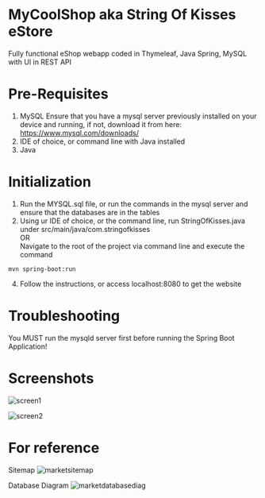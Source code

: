 # MyCoolShop aka String Of Kisses eStore
Fully functional eShop webapp coded in Thymeleaf, Java Spring, MySQL with UI in REST API


# Pre-Requisites
1. MySQL
Ensure that you have a mysql server previously installed on your device and running, if not, download it from here: https://www.mysql.com/downloads/
2. IDE of choice, or command line with Java installed
3. Java

# Initialization
1. Run the MYSQL.sql file, or run the commands in the mysql server and ensure that the databases are in the tables
2. Using ur IDE of choice, or the command line, run StringOfKisses.java under src/main/java/com.stringofkisses
  <br> OR <br>
  Navigate to the root of the project via command line and execute the command
```
mvn spring-boot:run
```
4. Follow the instructions, or access localhost:8080 to get the website

# Troubleshooting

You MUST run the mysqld server first before running the Spring Boot Application!


# Screenshots
![screen1](https://github.com/garrysjh/MyCoolShop/assets/105370724/cc91a23f-fa1a-48ff-b830-dc94f47aa814)

![screen2](https://github.com/garrysjh/MyCoolShop/assets/105370724/d065306c-e1e4-4c89-b120-ccb098c6779b)


# For reference
Sitemap
![marketsitemap](https://github.com/garrysjh/MyCoolShop/assets/105370724/81b90386-5dd1-4093-96ab-ad4071209ec1)

Database Diagram
![marketdatabasediag](https://github.com/garrysjh/MyCoolShop/assets/105370724/97994993-0759-4606-830a-8608e447dbd8)



